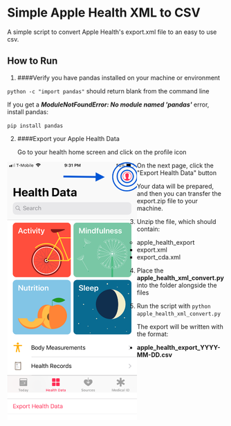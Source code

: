 # Simple Apple Health XML to CSV

A simple script to convert Apple Health's export.xml file to an easy to use csv.



## How to Run

1. ####Verify you have pandas installed on your machine or environment

`python -c "import pandas"` should return blank from the command line

If you get a _**ModuleNotFoundError: No module named 'pandas'**_ error, install pandas:

`pip install pandas`



2. ####Export your Apple Health Data

   Go to your health home screen and click on the profile icon

<img style="float: left;" src="health_home.PNG" width=300>

On the next page, click the "Export Health Data" button

<img style="float: left;" src="export_data_button.jpg" width = 300 >

Your data will be prepared, and then you can transfer the export.zip file to your machine.

3. Unzip the file, which should contain:

   * apple_health_export
     * export.xml
     * export_cda.xml

4. Place the **apple_health_xml_convert.py** into the folder alongside the files

5. Run the script with `python apple_health_xml_convert.py`

   

The export will be written with the format:

* **apple_health_export_YYYY-MM-DD.csv**

